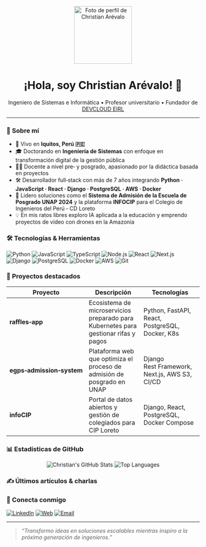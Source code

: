 <!-- Reemplaza <username> con tu nombre de usuario real de GitHub -->
<p align="center">
  <img src="https://github.com/carevalojesus.png" width="150" height="150" alt="Foto de perfil de Christian Arévalo"/>
</p>

<h1 align="center">¡Hola, soy Christian Arévalo! 👋</h1>

<p align="center">
  Ingeniero de Sistemas e Informática • Profesor universitario • Fundador de <a href="https://devcloud.pe">DEVCLOUD&nbsp;EIRL</a>
</p>

---

### 📌 Sobre mí

- 📍 Vivo en **Iquitos, Perú 🇵🇪**
- 🎓 Doctorando en **Ingeniería de Sistemas** con enfoque en transformación digital de la gestión pública
- 🧑‍🏫 Docente a nivel pre‑ y posgrado, apasionado por la didáctica basada en proyectos
- 🛠️ Desarrollador full‑stack con más de 7 años integrando **Python · JavaScript · React · Django · PostgreSQL · AWS · Docker**
- 🚀 Lidero soluciones como el **Sistema de Admisión de la Escuela de Posgrado UNAP 2024** y la plataforma **INFOCIP** para el Colegio de Ingenieros del Perú ‑ CD Loreto
- 💡 En mis ratos libres exploro IA aplicada a la educación y emprendo proyectos de vídeo con drones en la Amazonía

### 🛠️ Tecnologías & Herramientas

![Python](https://img.shields.io/badge/-Python-05122A?style=flat&logo=python)
![JavaScript](https://img.shields.io/badge/-JavaScript-05122A?style=flat&logo=javascript)
![TypeScript](https://img.shields.io/badge/-TypeScript-05122A?style=flat&logo=typescript)
![Node.js](https://img.shields.io/badge/-Node.js-05122A?style=flat&logo=node.js)
![React](https://img.shields.io/badge/-React-05122A?style=flat&logo=react)
![Next.js](https://img.shields.io/badge/-Next.js-05122A?style=flat&logo=next.js)
![Django](https://img.shields.io/badge/-Django-05122A?style=flat&logo=django)
![PostgreSQL](https://img.shields.io/badge/-PostgreSQL-05122A?style=flat&logo=postgresql)
![Docker](https://img.shields.io/badge/-Docker-05122A?style=flat&logo=docker)
![AWS](https://img.shields.io/badge/-AWS-05122A?style=flat&logo=amazon-aws)
![Git](https://img.shields.io/badge/-Git-05122A?style=flat&logo=git)

### 🔭 Proyectos destacados

| Proyecto | Descripción | Tecnologías |
|----------|-------------|-------------|
| **raffles‑app** | Ecosistema de microservicios preparado para Kubernetes para gestionar rifas y pagos | Python, FastAPI, React, PostgreSQL, Docker, K8s |
| **egps‑admission‑system** | Plataforma web que optimiza el proceso de admisión de posgrado en UNAP | Django Rest Framework, Next.js, AWS S3, CI/CD |
| **infoCIP** | Portal de datos abiertos y gestión de colegiados para CIP Loreto | Django, React, PostgreSQL, Docker Compose |

### 📊 Estadísticas de GitHub
<p align="center">
  <img src="https://github-readme-stats.vercel.app/api?username=carevalojesus&show_icons=true&theme=default" alt="Christian's GitHub Stats"/>
  <img src="https://github-readme-stats.vercel.app/api/top-langs/?username=carevalojesus&layout=compact&theme=default" alt="Top Languages"/>
</p>

### ✍️ Últimos artículos & charlas
<!-- BLOG-POST-LIST:START -->
<!-- BLOG-POST-LIST:END -->

### 🤝 Conecta conmigo

[![LinkedIn](https://img.shields.io/badge/LinkedIn-0A66C2?style=for-the-badge&logo=linkedin&logoColor=white)](https://linkedin.com/in/christian-arevalo)
[![Web](https://img.shields.io/badge/Web-devcloud.pe-05122A?style=for-the-badge)](https://devcloud.pe)
[![Email](https://img.shields.io/badge/Email-hola@devcloud.pe-d14836?style=for-the-badge&logo=gmail&logoColor=white)](mailto:hola@devcloud.pe)

---

> *“Transformo ideas en soluciones escalables mientras inspiro a la próxima generación de ingenieros.”*

<!-- Sugerencias:
1. Cambia <username> por tu usuario de GitHub para que se carguen tu avatar y badges.
2. Actualiza los enlaces de redes sociales y los proyectos destacados.
3. Para que la sección de artículos se actualice en automático, considera usar un workflow como actions‑rss -->

